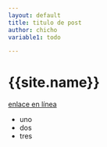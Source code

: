 ```yaml
---
layout: default
title: titulo de post
author: chicho
variable1: todo

---
```


# {{site.name}}
[enlace en línea](http://www.limni.net)
- uno
- dos
- tres